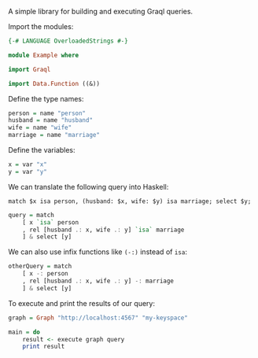A simple library for building and executing Graql queries.

Import the modules:

```haskell
{-# LANGUAGE OverloadedStrings #-}

module Example where

import Graql

import Data.Function ((&))
```

Define the type names:

```haskell
person = name "person"
husband = name "husband"
wife = name "wife"
marriage = name "marriage"
```

Define the variables:

```haskell
x = var "x"
y = var "y"
```

We can translate the following query into Haskell:

```graql
match $x isa person, (husband: $x, wife: $y) isa marriage; select $y;
```

```haskell
query = match
    [ x `isa` person
    , rel [husband .: x, wife .: y] `isa` marriage
    ] & select [y]
```

We can also use infix functions like `(-:)` instead of `isa`:

```haskell
otherQuery = match
    [ x -: person
    , rel [husband .: x, wife .: y] -: marriage
    ] & select [y]
```

To execute and print the results of our query:

```haskell
graph = Graph "http://localhost:4567" "my-keyspace"

main = do
    result <- execute graph query
    print result
```
